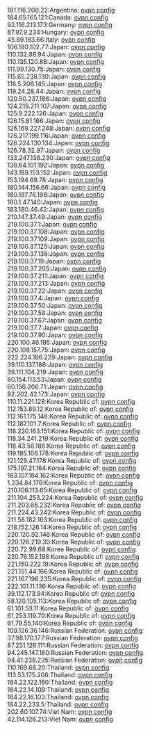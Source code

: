 181.116.200.22:Argentina: [ovpn config](vpn/181_116_200_22.ovpn)  
184.65.165.121:Canada: [ovpn config](vpn/184_65_165_121.ovpn)  
92.116.213.173:Germany: [ovpn config](vpn/92_116_213_173.ovpn)  
87.97.9.234:Hungary: [ovpn config](vpn/87_97_9_234.ovpn)  
45.89.183.66:Italy: [ovpn config](vpn/45_89_183_66.ovpn)  
106.180.102.77:Japan: [ovpn config](vpn/106_180_102_77.ovpn)  
110.132.86.94:Japan: [ovpn config](vpn/110_132_86_94.ovpn)  
110.135.120.88:Japan: [ovpn config](vpn/110_135_120_88.ovpn)  
111.99.130.75:Japan: [ovpn config](vpn/111_99_130_75.ovpn)  
115.65.238.130:Japan: [ovpn config](vpn/115_65_238_130.ovpn)  
118.5.206.145:Japan: [ovpn config](vpn/118_5_206_145.ovpn)  
119.24.28.44:Japan: [ovpn config](vpn/119_24_28_44.ovpn)  
120.50.237.186:Japan: [ovpn config](vpn/120_50_237_186.ovpn)  
124.219.211.107:Japan: [ovpn config](vpn/124_219_211_107.ovpn)  
125.9.222.126:Japan: [ovpn config](vpn/125_9_222_126.ovpn)  
126.15.81.166:Japan: [ovpn config](vpn/126_15_81_166.ovpn)  
126.169.227.248:Japan: [ovpn config](vpn/126_169_227_248.ovpn)  
126.217.199.116:Japan: [ovpn config](vpn/126_217_199_116.ovpn)  
126.224.130.134:Japan: [ovpn config](vpn/126_224_130_134.ovpn)  
126.78.32.97:Japan: [ovpn config](vpn/126_78_32_97.ovpn)  
133.247.138.230:Japan: [ovpn config](vpn/133_247_138_230.ovpn)  
138.64.101.192:Japan: [ovpn config](vpn/138_64_101_192.ovpn)  
143.189.153.152:Japan: [ovpn config](vpn/143_189_153_152.ovpn)  
153.194.69.78:Japan: [ovpn config](vpn/153_194_69_78.ovpn)  
180.144.156.66:Japan: [ovpn config](vpn/180_144_156_66.ovpn)  
180.197.76.198:Japan: [ovpn config](vpn/180_197_76_198.ovpn)  
180.1.47.140:Japan: [ovpn config](vpn/180_1_47_140.ovpn)  
183.180.46.42:Japan: [ovpn config](vpn/183_180_46_42.ovpn)  
210.147.37.49:Japan: [ovpn config](vpn/210_147_37_49.ovpn)  
219.100.37.1:Japan: [ovpn config](vpn/219_100_37_1.ovpn)  
219.100.37.108:Japan: [ovpn config](vpn/219_100_37_108.ovpn)  
219.100.37.109:Japan: [ovpn config](vpn/219_100_37_109.ovpn)  
219.100.37.125:Japan: [ovpn config](vpn/219_100_37_125.ovpn)  
219.100.37.138:Japan: [ovpn config](vpn/219_100_37_138.ovpn)  
219.100.37.19:Japan: [ovpn config](vpn/219_100_37_19.ovpn)  
219.100.37.205:Japan: [ovpn config](vpn/219_100_37_205.ovpn)  
219.100.37.211:Japan: [ovpn config](vpn/219_100_37_211.ovpn)  
219.100.37.213:Japan: [ovpn config](vpn/219_100_37_213.ovpn)  
219.100.37.22:Japan: [ovpn config](vpn/219_100_37_22.ovpn)  
219.100.37.4:Japan: [ovpn config](vpn/219_100_37_4.ovpn)  
219.100.37.50:Japan: [ovpn config](vpn/219_100_37_50.ovpn)  
219.100.37.58:Japan: [ovpn config](vpn/219_100_37_58.ovpn)  
219.100.37.67:Japan: [ovpn config](vpn/219_100_37_67.ovpn)  
219.100.37.7:Japan: [ovpn config](vpn/219_100_37_7.ovpn)  
219.100.37.90:Japan: [ovpn config](vpn/219_100_37_90.ovpn)  
220.100.46.195:Japan: [ovpn config](vpn/220_100_46_195.ovpn)  
220.108.157.75:Japan: [ovpn config](vpn/220_108_157_75.ovpn)  
222.224.186.229:Japan: [ovpn config](vpn/222_224_186_229.ovpn)  
39.110.137.186:Japan: [ovpn config](vpn/39_110_137_186.ovpn)  
39.111.104.219:Japan: [ovpn config](vpn/39_111_104_219.ovpn)  
60.154.113.53:Japan: [ovpn config](vpn/60_154_113_53.ovpn)  
60.156.206.71:Japan: [ovpn config](vpn/60_156_206_71.ovpn)  
92.202.42.173:Japan: [ovpn config](vpn/92_202_42_173.ovpn)  
110.11.221.128:Korea Republic of: [ovpn config](vpn/110_11_221_128.ovpn)  
112.153.89.12:Korea Republic of: [ovpn config](vpn/112_153_89_12.ovpn)  
112.161.175.146:Korea Republic of: [ovpn config](vpn/112_161_175_146.ovpn)  
112.187.101.7:Korea Republic of: [ovpn config](vpn/112_187_101_7.ovpn)  
118.220.163.151:Korea Republic of: [ovpn config](vpn/118_220_163_151.ovpn)  
118.34.241.219:Korea Republic of: [ovpn config](vpn/118_34_241_219.ovpn)  
118.43.56.186:Korea Republic of: [ovpn config](vpn/118_43_56_186.ovpn)  
119.195.106.178:Korea Republic of: [ovpn config](vpn/119_195_106_178.ovpn)  
121.129.47.178:Korea Republic of: [ovpn config](vpn/121_129_47_178.ovpn)  
175.197.21.164:Korea Republic of: [ovpn config](vpn/175_197_21_164.ovpn)  
183.107.184.162:Korea Republic of: [ovpn config](vpn/183_107_184_162.ovpn)  
1.234.84.176:Korea Republic of: [ovpn config](vpn/1_234_84_176.ovpn)  
210.106.113.65:Korea Republic of: [ovpn config](vpn/210_106_113_65.ovpn)  
211.104.253.224:Korea Republic of: [ovpn config](vpn/211_104_253_224.ovpn)  
211.203.68.232:Korea Republic of: [ovpn config](vpn/211_203_68_232.ovpn)  
211.224.43.242:Korea Republic of: [ovpn config](vpn/211_224_43_242.ovpn)  
211.58.182.163:Korea Republic of: [ovpn config](vpn/211_58_182_163.ovpn)  
218.152.126.14:Korea Republic of: [ovpn config](vpn/218_152_126_14.ovpn)  
220.120.92.146:Korea Republic of: [ovpn config](vpn/220_120_92_146.ovpn)  
220.126.219.30:Korea Republic of: [ovpn config](vpn/220_126_219_30.ovpn)  
220.72.99.68:Korea Republic of: [ovpn config](vpn/220_72_99_68.ovpn)  
220.76.152.198:Korea Republic of: [ovpn config](vpn/220_76_152_198.ovpn)  
221.150.222.19:Korea Republic of: [ovpn config](vpn/221_150_222_19.ovpn)  
221.151.44.166:Korea Republic of: [ovpn config](vpn/221_151_44_166.ovpn)  
221.167.196.235:Korea Republic of: [ovpn config](vpn/221_167_196_235.ovpn)  
222.101.11.136:Korea Republic of: [ovpn config](vpn/222_101_11_136.ovpn)  
39.112.173.94:Korea Republic of: [ovpn config](vpn/39_112_173_94.ovpn)  
58.120.105.113:Korea Republic of: [ovpn config](vpn/58_120_105_113.ovpn)  
61.101.53.11:Korea Republic of: [ovpn config](vpn/61_101_53_11.ovpn)  
61.253.119.70:Korea Republic of: [ovpn config](vpn/61_253_119_70.ovpn)  
61.79.55.140:Korea Republic of: [ovpn config](vpn/61_79_55_140.ovpn)  
109.126.36.146:Russian Federation: [ovpn config](vpn/109_126_36_146.ovpn)  
37.98.170.177:Russian Federation: [ovpn config](vpn/37_98_170_177.ovpn)  
87.251.126.111:Russian Federation: [ovpn config](vpn/87_251_126_111.ovpn)  
94.245.147.160:Russian Federation: [ovpn config](vpn/94_245_147_160.ovpn)  
94.41.238.235:Russian Federation: [ovpn config](vpn/94_41_238_235.ovpn)  
110.169.68.20:Thailand: [ovpn config](vpn/110_169_68_20.ovpn)  
113.53.175.206:Thailand: [ovpn config](vpn/113_53_175_206.ovpn)  
184.22.122.160:Thailand: [ovpn config](vpn/184_22_122_160.ovpn)  
184.22.14.109:Thailand: [ovpn config](vpn/184_22_14_109.ovpn)  
184.22.16.103:Thailand: [ovpn config](vpn/184_22_16_103.ovpn)  
184.22.233.5:Thailand: [ovpn config](vpn/184_22_233_5.ovpn)  
202.60.107.74:Viet Nam: [ovpn config](vpn/202_60_107_74.ovpn)  
42.114.126.213:Viet Nam: [ovpn config](vpn/42_114_126_213.ovpn)  
